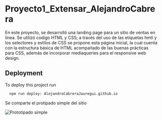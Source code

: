 # Proyecto1_Extensar_AlejandroCabrera

En este proyecto, se desarrolló una landing page para un sitio de ventas en línea. Se utilizó codigo HTML y CSS; a través del uso de las etiquetas hmtl y los selectores y estilos de CSS se propone esta página inicial, la cual cuenta con la estructura básica de HTML acompañado de las buenas prácticas para CSS, además de incorporar mediaqueries para el responsive web design.

## Deployment

To deploy this project run

```bash
  npm run deploy: AlejandroCabreraJauregui.github.io
```
Se comparte el protipado simple del sitio

![Prototipado simple](/AlejandroCabreraJauregui.github.io/img/Prototipado%20simple_Proyecto_1.jpg)
